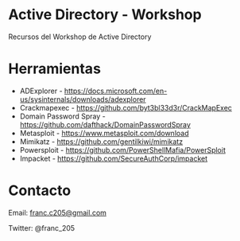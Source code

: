 # Active Directory - Workshop
Recursos del Workshop de Active Directory

# Herramientas
- ADExplorer - https://docs.microsoft.com/en-us/sysinternals/downloads/adexplorer
- Crackmapexec - https://github.com/byt3bl33d3r/CrackMapExec
- Domain Password Spray - https://github.com/dafthack/DomainPasswordSpray
- Metasploit - https://www.metasploit.com/download
- Mimikatz - https://github.com/gentilkiwi/mimikatz 
- Powersploit - https://github.com/PowerShellMafia/PowerSploit
- Impacket - https://github.com/SecureAuthCorp/impacket

# Contacto
Email: franc.c205@gmail.com

Twitter: @franc_205
